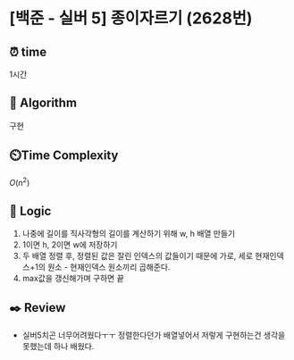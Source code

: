 # [백준 - 실버 5] 종이자르기 (2628번)

## ⏰ **time**

1시간

## :pushpin: **Algorithm**

구현

## ⏲️**Time Complexity**

$O(n^2)$

## :round_pushpin: **Logic**

1. 나중에 길이를 직사각형의 길이를 계산하기 위해 w, h 배열 만들기
2. 1이면 h, 2이면 w에 저장하기
3. 두 배열 정렬 후, 정렬된 값은 잘린 인덱스의 값들이기 때문에 가로, 세로 현재인덱스+1의 원소 - 현재인덱스 원소끼리 곱해준다.
4. max값을 갱신해가며 구하면 끝

## :black_nib: **Review**

- 실버5치곤 너무어려웠다ㅜㅜ 정렬한다던가 배열넣어서 저렇게 구현하는건 생각을 못했는데 하나 배웠다.
